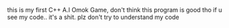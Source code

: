 this is my first C++ A.I Omok Game, 
don't think this program is good tho
if u see my code.. it's a shit. 
plz don't try to understand my code
